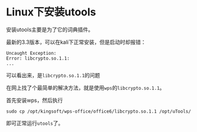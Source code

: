 # Linux下安装utools

安装utools主要是为了它的词典插件。

最新的3.3版本，可以在kali下正常安装，但是启动时却报错：
```
Uncaught Exception:
Error: libcrypto.so.1.1:
...
```
可以看出来，是`libcrypto.so.1.1`的问题

在网上找了个最简单的解决方法，就是使用`wps`的`libcrypto.so.1.1`。

首先安装wps，然后执行
```
sudo cp /opt/kingsoft/wps-office/office6/libcrypto.so.1.1 /opt/uTools/
```

即可正常运行`utools`了。
